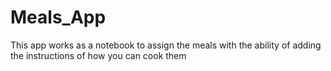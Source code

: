 # Meals_App
This app works as a notebook to assign the meals with the ability of adding the instructions of how you can cook them
